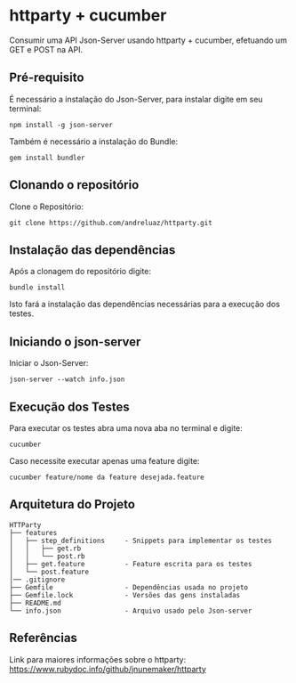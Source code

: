# httparty + cucumber
Consumir uma API Json-Server usando httparty + cucumber, efetuando um GET e POST na API.

## Pré-requisito

É necessário a instalação do Json-Server, para instalar digite em seu terminal:

```
npm install -g json-server
```

Também é necessário a instalação do Bundle:

```
gem install bundler
```

## Clonando o repositório

Clone o Repositório:
```
git clone https://github.com/andreluaz/httparty.git
```

## Instalação das dependências

Após a clonagem do repositório digite:
```
bundle install
```

Isto fará a instalação das dependências necessárias para a execução dos testes.

## Iniciando o json-server

Iniciar o Json-Server:

```
json-server --watch info.json
```

## Execução dos Testes

Para executar os testes abra uma nova aba no terminal e digite:

```
cucumber
```

Caso necessite executar apenas uma feature digite:

```
cucumber feature/nome da feature desejada.feature
```

## Arquitetura do Projeto

```
HTTParty
├── features
│   ├── step_definitions     - Snippets para implementar os testes
│   │   ├── get.rb
│   │   └── post.rb
│   ├── get.feature          - Feature escrita para os testes
│   └── post.feature
│── .gitignore
├── Gemfile                  - Dependências usada no projeto
├── Gemfile.lock             - Versões das gens instaladas
├── README.md   
└── info.json                - Arquivo usado pelo Json-server
```

## Referências

Link para maiores informações sobre o httparty: https://www.rubydoc.info/github/jnunemaker/httparty
